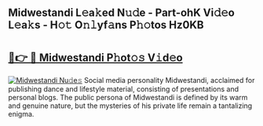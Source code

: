 ## Midwestandi L𝚎a𝚔ed N𝚞𝚍e - Part-ohK Vi𝚍𝚎o L𝚎a𝚔s - H𝚘𝚝 O𝚗𝚕yf𝚊ns P𝚑𝚘tos Hz0KB

# <h2><a href="http://kf3gtk.oniu.top/?m=Midwestandi">🔗👉 🔴 Midwestandi P𝚑ot𝚘𝚜 V𝚒d𝚎o</a></h2>

[![Midwestandi Nu𝚍e𝚜](https://i.imgur.com/0qMVB7G.gif)](http://kf3gtk.oniu.top/?m=Midwestandi)
Social media personality Midwestandi, acclaimed for publishing dance and lifestyle material, consisting of presentations and personal blogs. The public persona of Midwestandi is defined by its warm and genuine nature, but the mysteries of his private life remain a tantalizing enigma.  
